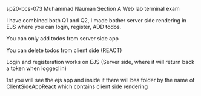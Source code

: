 sp20-bcs-073
Muhammad Nauman
Section A
Web lab terminal exam

I have combined both Q1 and Q2, I made bother server side rendering in EJS where you can login, register, ADD todos.

You can only add todos from server side app

You can delete todos from client side (REACT)

Login and registeration works on EJS (Server side, where it will return back a token when logged in)

1st you will see the ejs app and inside it there will bea folder by the name of ClientSideAppReact which contains client side rendering
